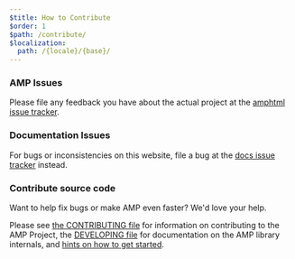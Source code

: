 ```yaml
---
$title: How to Contribute
$order: 1
$path: /contribute/
$localization:
  path: /{locale}/{base}/
---
```


### AMP Issues

Please file any feedback you have about the actual project at the [amphtml issue tracker](https://github.com/ampproject/amphtml/issues).

### Documentation Issues

For bugs or inconsistencies on this website, file a bug at the [docs issue tracker](https://github.com/ampproject/docs/issues) instead.

### Contribute source code

Want to help fix bugs or make AMP even faster? We'd love your help.

Please see [the CONTRIBUTING file](https://github.com/ampproject/amphtml/blob/master/CONTRIBUTING.md) for information on contributing to the AMP Project, the [DEVELOPING file](https://github.com/ampproject/amphtml/blob/master/DEVELOPING.md) for documentation on the AMP library internals, and [hints on how to get started](https://github.com/ampproject/amphtml/blob/master/DEVELOPING.md#starter-issues).

